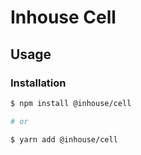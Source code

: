 # Inhouse Cell

## Usage

### Installation

```bash
$ npm install @inhouse/cell

# or

$ yarn add @inhouse/cell
```
